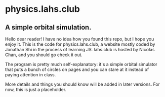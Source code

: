 # physics.lahs.club
## A simple orbital simulation.

Hello dear reader! I have no idea how you found this repo, but I hope you enjoy it. This is the code for physics.lahs.club, a website mostly coded by Jonathan Shi in the process of learning JS. lahs.club is hosted by Nicolas Chan, and you should go check it out.

The program is pretty much self-explanatory: it's a simple orbital simulator that puts a bunch of circles on pages and you can stare at it instead of paying attention in class.

More details and things you should know will be added in later versions. For now, this is just a placeholder.